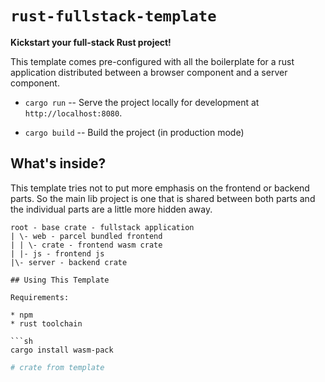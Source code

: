# `rust-fullstack-template`

**Kickstart your full-stack Rust project!**

This template comes pre-configured with all the boilerplate for a rust application distributed between a browser component and a server component.

* `cargo run` -- Serve the project locally for
  development at `http://localhost:8080`.

* `cargo build` -- Build the project (in production mode)

## What's inside?

This template tries not to put more emphasis on the frontend or backend parts. So the main lib project is one that is shared between both parts and the individual parts are a little more hidden away.

```
root - base crate - fullstack application
| \- web - parcel bundled frontend
| | \- crate - frontend wasm crate
| |- js - frontend js
|\- server - backend crate

## Using This Template

Requirements:

* npm
* rust toolchain

```sh
cargo install wasm-pack
```

```sh
# crate from template
```
